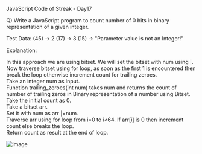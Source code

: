 JavaScript Code of Streak - Day17

Q) Write a JavaScript program to count number of 0 bits in binary representation of a given integer.

Test Data:
(45) -> 2
(17) -> 3
(15) -> "Parameter value is not an Integer!"

Explanation:

In this approach we are using bitset. We will set the bitset with num using |.   
Now traverse bitset using for loop, as soon as the first 1 is encountered then break the loop otherwise increment count for trailing zeroes.    
Take an integer num as input.    
Function trailing_zeroes(int num) takes num and returns the count of number of trailing zeros in Binary representation of a number using Bitset.     
Take the initial count as 0.      
Take a bitset arr.    
Set it with num as arr |=num.      
Traverse arr using for loop from i=0 to i<64. If arr[i] is 0 then increment count else breaks the loop.       
Return count as result at the end of loop.     

![image](https://user-images.githubusercontent.com/117966470/213972429-6f62a250-edcb-4cc1-bc9b-a8b232af6c4f.png)


